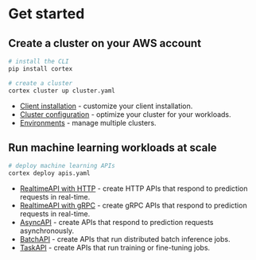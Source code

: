 # Get started

## Create a cluster on your AWS account

```bash
# install the CLI
pip install cortex

# create a cluster
cortex cluster up cluster.yaml
```

* [Client installation](clients/install.md) - customize your client installation.
* [Cluster configuration](clusters/management/create.md) - optimize your cluster for your workloads.
* [Environments](clusters/management/environments.md) - manage multiple clusters.

## Run machine learning workloads at scale

```bash
# deploy machine learning APIs
cortex deploy apis.yaml
```

* [RealtimeAPI with HTTP](workloads/realtime/example_http.md) - create HTTP APIs that respond to prediction requests in real-time.
* [RealtimeAPI with gRPC](workloads/realtime/example_grpc.md) - create gRPC APIs that respond to prediction requests in real-time.
* [AsyncAPI](workloads/async/example.md) - create APIs that respond to prediction requests asynchronously.
* [BatchAPI](workloads/batch/example.md) - create APIs that run distributed batch inference jobs.
* [TaskAPI](workloads/task/example.md) - create APIs that run training or fine-tuning jobs.
